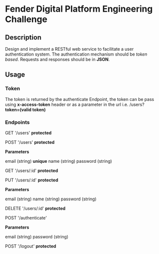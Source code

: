 # Fender Digital Platform Engineering Challenge

## Description

Design and implement a RESTful web service to facilitate a user authentication system. The authentication mechanism should be *token based*. Requests and responses should be in **JSON**.

## Usage
### Token

The token is returned by the authenticate Endpoint, the token can be pass using
**x-access-token** header
or as a parameter in the url i.e.
/users?**token=(valid token)**

### Endpoints

GET '/users' **protected**

POST '/users'  **protected**

**Parameters**

email (string) **unique** 
name (string)
password (string)

GET '/users/:id' **protected**

PUT '/users/:id' **protected**

**Parameters**

email (string)
name (string)
password (string)

DELETE '/users/:id' **protected**

POST '/authenticate' 

**Parameters**

email (string)
password (string)

POST '/logout' **protected**

